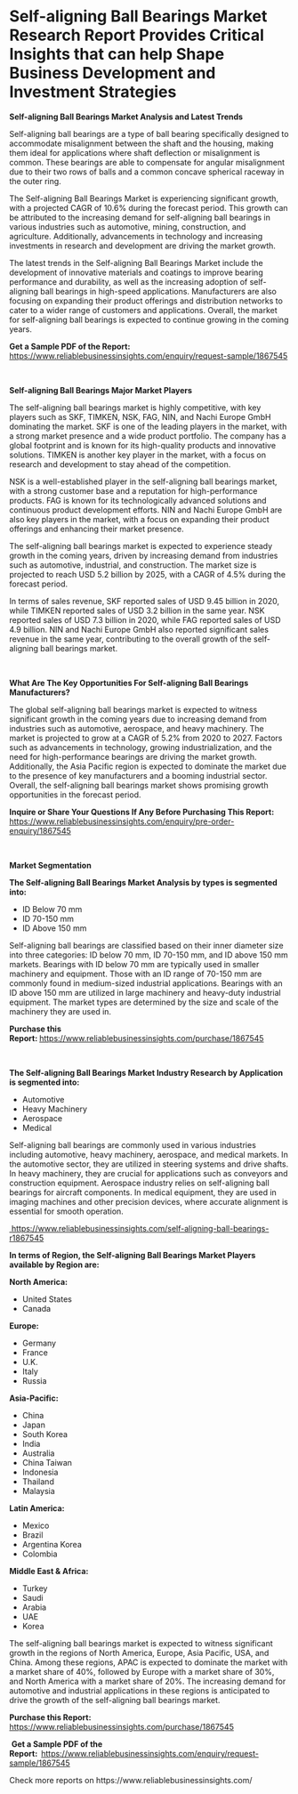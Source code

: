 <p><h1>Self-aligning Ball Bearings Market Research Report Provides Critical Insights that can help Shape Business Development and Investment Strategies</h1></p><p><strong>Self-aligning Ball Bearings Market Analysis and Latest Trends</strong></p>
<p><p>Self-aligning ball bearings are a type of ball bearing specifically designed to accommodate misalignment between the shaft and the housing, making them ideal for applications where shaft deflection or misalignment is common. These bearings are able to compensate for angular misalignment due to their two rows of balls and a common concave spherical raceway in the outer ring.</p><p>The Self-aligning Ball Bearings Market is experiencing significant growth, with a projected CAGR of 10.6% during the forecast period. This growth can be attributed to the increasing demand for self-aligning ball bearings in various industries such as automotive, mining, construction, and agriculture. Additionally, advancements in technology and increasing investments in research and development are driving the market growth.</p><p>The latest trends in the Self-aligning Ball Bearings Market include the development of innovative materials and coatings to improve bearing performance and durability, as well as the increasing adoption of self-aligning ball bearings in high-speed applications. Manufacturers are also focusing on expanding their product offerings and distribution networks to cater to a wider range of customers and applications. Overall, the market for self-aligning ball bearings is expected to continue growing in the coming years.</p></p>
<p><strong>Get a Sample PDF of the Report:&nbsp;</strong> <a href="https://www.reliablebusinessinsights.com/enquiry/request-sample/1867545">https://www.reliablebusinessinsights.com/enquiry/request-sample/1867545</a></p>
<p>&nbsp;</p>
<p><strong>Self-aligning Ball Bearings Major Market Players</strong></p>
<p><p>The self-aligning ball bearings market is highly competitive, with key players such as SKF, TIMKEN, NSK, FAG, NIN, and Nachi Europe GmbH dominating the market. SKF is one of the leading players in the market, with a strong market presence and a wide product portfolio. The company has a global footprint and is known for its high-quality products and innovative solutions. TIMKEN is another key player in the market, with a focus on research and development to stay ahead of the competition.</p><p>NSK is a well-established player in the self-aligning ball bearings market, with a strong customer base and a reputation for high-performance products. FAG is known for its technologically advanced solutions and continuous product development efforts. NIN and Nachi Europe GmbH are also key players in the market, with a focus on expanding their product offerings and enhancing their market presence.</p><p>The self-aligning ball bearings market is expected to experience steady growth in the coming years, driven by increasing demand from industries such as automotive, industrial, and construction. The market size is projected to reach USD 5.2 billion by 2025, with a CAGR of 4.5% during the forecast period. </p><p>In terms of sales revenue, SKF reported sales of USD 9.45 billion in 2020, while TIMKEN reported sales of USD 3.2 billion in the same year. NSK reported sales of USD 7.3 billion in 2020, while FAG reported sales of USD 4.9 billion. NIN and Nachi Europe GmbH also reported significant sales revenue in the same year, contributing to the overall growth of the self-aligning ball bearings market.</p></p>
<p>&nbsp;</p>
<p><strong>What Are The Key Opportunities For Self-aligning Ball Bearings Manufacturers?</strong></p>
<p><p>The global self-aligning ball bearings market is expected to witness significant growth in the coming years due to increasing demand from industries such as automotive, aerospace, and heavy machinery. The market is projected to grow at a CAGR of 5.2% from 2020 to 2027. Factors such as advancements in technology, growing industrialization, and the need for high-performance bearings are driving the market growth. Additionally, the Asia Pacific region is expected to dominate the market due to the presence of key manufacturers and a booming industrial sector. Overall, the self-aligning ball bearings market shows promising growth opportunities in the forecast period.</p></p>
<p><strong>Inquire or Share Your Questions If Any Before Purchasing This Report:</strong> <a href="https://www.reliablebusinessinsights.com/enquiry/pre-order-enquiry/1867545">https://www.reliablebusinessinsights.com/enquiry/pre-order-enquiry/1867545</a></p>
<p>&nbsp;</p>
<p><strong>Market Segmentation</strong></p>
<p><strong>The Self-aligning Ball Bearings Market Analysis by types is segmented into:</strong></p>
<p><ul><li>ID Below 70 mm</li><li>ID 70-150 mm</li><li>ID Above 150 mm</li></ul></p>
<p><p>Self-aligning ball bearings are classified based on their inner diameter size into three categories: ID below 70 mm, ID 70-150 mm, and ID above 150 mm markets. Bearings with ID below 70 mm are typically used in smaller machinery and equipment. Those with an ID range of 70-150 mm are commonly found in medium-sized industrial applications. Bearings with an ID above 150 mm are utilized in large machinery and heavy-duty industrial equipment. The market types are determined by the size and scale of the machinery they are used in.</p></p>
<p><strong>Purchase this Report:&nbsp;</strong><a href="https://www.reliablebusinessinsights.com/purchase/1867545">https://www.reliablebusinessinsights.com/purchase/1867545</a></p>
<p>&nbsp;</p>
<p><strong>The Self-aligning Ball Bearings Market Industry Research by Application is segmented into:</strong></p>
<p><ul><li>Automotive</li><li>Heavy Machinery</li><li>Aerospace</li><li>Medical</li></ul></p>
<p><p>Self-aligning ball bearings are commonly used in various industries including automotive, heavy machinery, aerospace, and medical markets. In the automotive sector, they are utilized in steering systems and drive shafts. In heavy machinery, they are crucial for applications such as conveyors and construction equipment. Aerospace industry relies on self-aligning ball bearings for aircraft components. In medical equipment, they are used in imaging machines and other precision devices, where accurate alignment is essential for smooth operation.</p></p>
<p><a href="https://www.reliablebusinessinsights.com/self-aligning-ball-bearings-r1867545">&nbsp;https://www.reliablebusinessinsights.com/self-aligning-ball-bearings-r1867545</a></p>
<p><strong>In terms of Region, the Self-aligning Ball Bearings Market Players available by Region are:</strong></p>
<p>
    <p> <strong> North America: </strong>
        <ul>
            <li>United States</li>
            <li>Canada</li>
        </ul>
        </p> 
    <p> <strong> Europe: </strong>
        <ul>
            <li>Germany</li>
            <li>France</li>
            <li>U.K.</li>
            <li>Italy</li>
            <li>Russia</li>
        </ul>
        </p> 
    <p> <strong> Asia-Pacific: </strong>
        <ul>
            <li>China</li>
            <li>Japan</li>
            <li>South Korea</li>
            <li>India</li>
            <li>Australia</li>
            <li>China Taiwan</li>
            <li>Indonesia</li>
            <li>Thailand</li>
            <li>Malaysia</li>
        </ul>
        </p> 
    <p> <strong> Latin America: </strong>
        <ul>
            <li>Mexico</li>
            <li>Brazil</li>
            <li>Argentina Korea</li>
            <li>Colombia</li>
        </ul>
        </p> 
    <p> <strong> Middle East & Africa: </strong>
        <ul>
            <li>Turkey</li>
            <li>Saudi</li>
            <li>Arabia</li>
            <li>UAE</li>
            <li>Korea</li>
        </ul>
    </p>
    </p>
<p><p>The self-aligning ball bearings market is expected to witness significant growth in the regions of North America, Europe, Asia Pacific, USA, and China. Among these regions, APAC is expected to dominate the market with a market share of 40%, followed by Europe with a market share of 30%, and North America with a market share of 20%. The increasing demand for automotive and industrial applications in these regions is anticipated to drive the growth of the self-aligning ball bearings market.</p></p>
<p><strong>Purchase this Report: </strong><a href="https://www.reliablebusinessinsights.com/purchase/1867545">https://www.reliablebusinessinsights.com/purchase/1867545</a></p>
<p>&nbsp;<strong>Get a Sample PDF of the Report:&nbsp;&nbsp;</strong><a href="https://www.reliablebusinessinsights.com/enquiry/request-sample/1867545">https://www.reliablebusinessinsights.com/enquiry/request-sample/1867545</a></p>
<p><strong></strong></p>
<p>Check more reports on https://www.reliablebusinessinsights.com/</p>